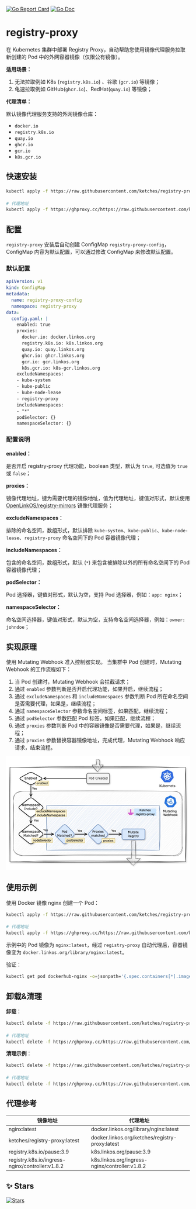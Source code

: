 [![Go Report Card](https://goreportcard.com/badge/github.com/ketches/registry-proxy)](https://goreportcard.com/report/github.com/ketches/registry-proxy)
[![Go Doc](https://pkg.go.dev/badge/github.com/ketches/registry-proxy)](https://pkg.go.dev/github.com/ketches/registry-proxy)

# registry-proxy

在 Kubernetes 集群中部署 Registry Proxy，自动帮助您使用镜像代理服务拉取新创建的 Pod 中的外网容器镜像（仅限公有镜像）。

**适用场景：**

1. 无法拉取例如 K8s (`registry.k8s.io`) 、谷歌 (`gcr.io`) 等镜像；
2. 龟速拉取例如 GitHub(`ghcr.io`)、RedHat(`quay.io`) 等镜像；

**代理清单：**

默认镜像代理服务支持的外网镜像仓库：

- `docker.io`
- `registry.k8s.io`
- `quay.io`
- `ghcr.io`
- `gcr.io`
- `k8s.gcr.io`

## 快速安装

```bash
kubectl apply -f https://raw.githubusercontent.com/ketches/registry-proxy/refs/heads/master/deploy/manifests.yaml

# 代理地址
kubectl apply -f https://ghproxy.cc/https://raw.githubusercontent.com/ketches/registry-proxy/refs/heads/master/deploy/manifests.yaml
```

## 配置

`registry-proxy` 安装后自动创建 ConfigMap `registry-proxy-config`，ConfigMap 内容为默认配置，可以通过修改 ConfigMap 来修改默认配置。

### 默认配置

```yaml
apiVersion: v1
kind: ConfigMap
metadata:
  name: registry-proxy-config
  namespace: registry-proxy
data:
  config.yaml: |
    enabled: true
    proxies:
      docker.io: docker.linkos.org
      registry.k8s.io: k8s.linkos.org
      quay.io: quay.linkos.org
      ghcr.io: ghcr.linkos.org
      gcr.io: gcr.linkos.org
      k8s.gcr.io: k8s-gcr.linkos.org
    excludeNamespaces:
    - kube-system
    - kube-public
    - kube-node-lease
    - registry-proxy
    includeNamespaces:
    - "*"
    podSelector: {}
    namespaceSelector: {}
```

### 配置说明

**enabled：**

是否开启 registry-proxy 代理功能，boolean 类型，默认为 `true`, 可选值为 `true` 或 `false`；

**proxies：**

镜像代理地址，键为需要代理的镜像地址，值为代理地址，键值对形式，默认使用 [OpenLinkOS/registry-mirrors](https://github.com/OpenLinkOS/registry-mirrors) 镜像代理服务；

**excludeNamespaces：**

排除的命名空间，数组形式，默认排除 `kube-system`、`kube-public`、`kube-node-lease`、`registry-proxy` 命名空间下的 Pod 容器镜像代理；

**includeNamespaces：**

包含的命名空间，数组形式，默认 (`*`) 来包含被排除以外的所有命名空间下的 Pod 容器镜像代理；

**podSelector：**

Pod 选择器，键值对形式，默认为空，支持 Pod 选择器，例如：`app: nginx`；

**namespaceSelector：**

命名空间选择器，键值对形式，默认为空，支持命名空间选择器，例如：`owner: johndoe`；

## 实现原理

使用 Mutating Webhook 准入控制器实现。 当集群中 Pod 创建时，Mutating Webhook 的工作流程如下：

1. 当 Pod 创建时，Mutating Webhook 会拦截请求；
2. 通过 `enabled` 参数判断是否开启代理功能，如果开启，继续流程；
3. 通过 `excludeNamespaces` 和 `includeNamespaces` 参数判断 Pod 所在命名空间是否需要代理，如果是，继续流程；
4. 通过 `namespaceSelector` 参数命名空间标签，如果匹配，继续流程；
5. 通过 `podSelector` 参数匹配 Pod 标签，如果匹配，继续流程；
6. 通过 `proxies` 参数判断 Pod 中的容器镜像是否需要代理，如果是，继续流程；
7. 通过 `proxies` 参数替换容器镜像地址，完成代理，Mutating Webhook 响应请求，结束流程。

![schematic.png](./docs/images/schematic.png)

## 使用示例

使用 Docker 镜像 nginx 创建一个 Pod：

```bash
kubectl apply -f https://raw.githubusercontent.com/ketches/registry-proxy/refs/heads/master/examples/dockerhub-nginx.yaml

# 代理地址
kubectl apply -f https://ghproxy.cc/https://raw.githubusercontent.com/ketches/registry-proxy/refs/heads/master/examples/dockerhub-nginx.yaml
```

示例中的 Pod 镜像为 `nginx:latest`，经过 `registry-proxy` 自动代理后，容器镜像变为 `docker.linkos.org/library/nginx:latest`。

验证：

```bash
kubectl get pod dockerhub-nginx -o=jsonpath='{.spec.containers[*].image}'
```

## 卸载&清理

**卸载**：

```bash
kubectl delete -f https://raw.githubusercontent.com/ketches/registry-proxy/refs/heads/master/deploy/manifests.yaml

# 代理地址
kubectl delete -f https://ghproxy.cc/https://raw.githubusercontent.com/ketches/registry-proxy/refs/heads/master/deploy/manifests.yaml
```

**清理示例**：

```bash
kubectl delete -f https://raw.githubusercontent.com/ketches/registry-proxy/refs/heads/master/examples/dockerhub-nginx.yaml

# 代理地址
kubectl delete -f https://ghproxy.cc/https://raw.githubusercontent.com/ketches/registry-proxy/refs/heads/master/examples/dockerhub-nginx.yaml
```

## 代理参考

| 镜像地址 | 代理地址 |
| --- | --- |
| nginx:latest | docker.linkos.org/library/nginx:latest |
| ketches/registry-proxy:latest | docker.linkos.org/ketches/registry-proxy:latest |
| registry.k8s.io/pause:3.9 | k8s.linkos.org/pause:3.9 |
| registry.k8s.io/ingress-nginx/controller:v1.8.2 | k8s.linkos.org/ingress-nginx/controller:v1.8.2 |

## ✨ Stars

[![Stars](https://starchart.cc/ketches/registry-proxy.svg)](https://starchart.cc/ketches/registry-proxy)
